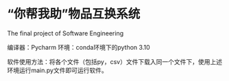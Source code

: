 # “你帮我助”物品互换系统
The final project of Software Engineering

编译器：Pycharm
环境：conda环境下的python 3.10

软件使用方法：将各个文件（包括py，csv）文件下载入同一个文件下，使用上述环境运行main.py文件即可运行软件。

